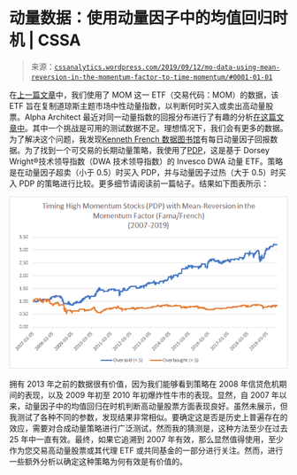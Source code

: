 <!--yml

分类：未分类

日期：2024-05-12 17:40:32

-->

# 动量数据：使用动量因子中的均值回归时机 | CSSA

> 来源：[`cssanalytics.wordpress.com/2019/09/12/mo-data-using-mean-reversion-in-the-momentum-factor-to-time-momentum/#0001-01-01`](https://cssanalytics.wordpress.com/2019/09/12/mo-data-using-mean-reversion-in-the-momentum-factor-to-time-momentum/#0001-01-01)

在[上一篇文章](https://cssanalytics.wordpress.com/2019/09/12/when-should-you-buy-momentum-mean-reversion-in-the-momentum-factor/)中，我们使用了 MOM 这一 ETF（交易代码：MOM）的数据，该 ETF 旨在复制道琼斯主题市场中性动量指数，以判断何时买入或卖出高动量股票。Alpha Architect 最近对同一动量指数的回报分布进行了有趣的分析[在这篇文章中](https://alphaarchitect.com/2019/09/12/value-dont-call-it-a-comeback-its-been-here-for-years/)。其中一个挑战是可用的测试数据不足。理想情况下，我们会有更多的数据。为了解决这个问题，我发现[Kenneth French 数据图书馆](https://mba.tuck.dartmouth.edu/pages/faculty/ken.french/data_library.html)有每日动量因子回报数据。为了找到一个可交易的长期动量策略，我使用了[PDP](https://www.invesco.com/portal/site/us/investors/etfs/product-detail?productId=pdp)，这是基于 Dorsey Wright®技术领导指数（DWA 技术领导指数）的 Invesco DWA 动量 ETF。策略是在动量因子超卖（小于 0.5）时买入 PDP，并与动量因子过热（大于 0.5）时买入 PDP 的策略进行比较。更多细节请阅读前一篇帖子。结果如下图表所示：

![](img/a854d34c06c88cec97b924b037811bd1.png)

拥有 2013 年之前的数据很有价值，因为我们能够看到策略在 2008 年信贷危机期间的表现，以及 2009 年初至 2010 年初爆炸性牛市的表现。显然，自 2007 年以来，动量因子中的均值回归在时机判断高动量股票方面表现良好。虽然未展示，但我测试了各种不同的参数，发现结果非常相似。要确定这是否是历史上普遍存在的效应，需要对合成动量策略进行广泛测试，然而我的猜测是，这种方法至少在过去 25 年中一直有效。最终，如果它追溯到 2007 年有效，那么显然值得使用，至少作为您交易高动量股票或其代理 ETF 或共同基金的一部分进行关注。然而，进行一些额外分析以确定这种策略为何有效是有价值的。
